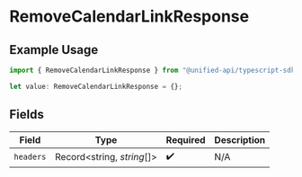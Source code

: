 # RemoveCalendarLinkResponse

## Example Usage

```typescript
import { RemoveCalendarLinkResponse } from "@unified-api/typescript-sdk/sdk/models/operations";

let value: RemoveCalendarLinkResponse = {};
```

## Fields

| Field                      | Type                       | Required                   | Description                |
| -------------------------- | -------------------------- | -------------------------- | -------------------------- |
| `headers`                  | Record<string, *string*[]> | :heavy_check_mark:         | N/A                        |